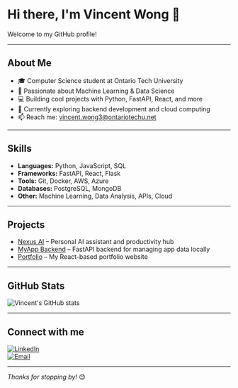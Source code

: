 # Hi there, I'm Vincent Wong 👋

Welcome to my GitHub profile!

---

## About Me

- 🎓 Computer Science student at Ontario Tech University  
- 🤖 Passionate about Machine Learning & Data Science  
- 💻 Building cool projects with Python, FastAPI, React, and more  
- 🌱 Currently exploring backend development and cloud computing  
- 📫 Reach me: [vincent.wong3@ontariotechu.net](mailto:vincent.wong3@ontariotechu.net)  

---

## Skills

- **Languages:** Python, JavaScript, SQL  
- **Frameworks:** FastAPI, React, Flask  
- **Tools:** Git, Docker, AWS, Azure  
- **Databases:** PostgreSQL, MongoDB  
- **Other:** Machine Learning, Data Analysis, APIs, Cloud  

---

## Projects

- [Nexus AI](https://github.com/yourusername/nexus-ai) – Personal AI assistant and productivity hub  
- [MyApp Backend](https://github.com/yourusername/myapp-backend) – FastAPI backend for managing app data locally  
- [Portfolio](https://github.com/yourusername/portfolio) – My React-based portfolio website  

---

## GitHub Stats

![Vincent's GitHub stats](https://github-readme-stats.vercel.app/api?username=yourusername&show_icons=true&theme=radical)

---

## Connect with me

[![LinkedIn](https://img.shields.io/badge/LinkedIn-blue?style=flat&logo=linkedin&logoColor=white)](https://linkedin.com/in/vincentklw)  
[![Email](https://img.shields.io/badge/Email-red?style=flat&logo=gmail&logoColor=white)](mailto:vincent.wong3@ontariotechu.net)

---

*Thanks for stopping by!* 😊
